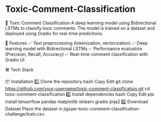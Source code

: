 # Toxic-Comment-Classification
📝 Toxic Comment Classification
A deep learning model using Bidirectional LSTMs to classify toxic comments. The model is trained on a dataset and deployed using Gradio for real-time predictions.

🚀 Features
✅ Text preprocessing (tokenization, vectorization)
✅ Deep learning model with Bidirectional LSTMs
✅ Performance evaluation (Precision, Recall, Accuracy)
✅ Real-time comment classification with Gradio UI

🛠 Tech Stack




📦 Installation
1️⃣ Clone the repository
bash
Copy
Edit
git clone https://github.com/your-username/toxic-comment-classification.git
cd toxic-comment-classification
2️⃣ Install dependencies
bash
Copy
Edit
pip install tensorflow pandas matplotlib sklearn gradio jinja2
3️⃣ Download Dataset
Place the dataset in jigsaw-toxic-comment-classification-challenge/train.csv.
